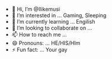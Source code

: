 - 👋 Hi, I’m @Ilikemusi
- 👀 I’m interested in ... Gaming, Sleeping
- 🌱 I’m currently learning ... Engilish
- 💞️ I’m looking to collaborate on ...
- 📫 How to reach me ...
- 😄 Pronouns: ... HE/HIS/HIm
- ⚡ Fun fact: ... Your gay

<!---
Ilikemusi/Ilikemusi is a ✨ special ✨ repository because its `README.md` (this file) appears on your GitHub profile.
You can click the Preview link to take a look at your changes.
--->
